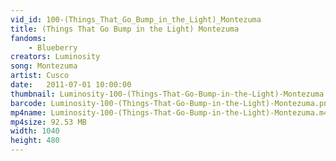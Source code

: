 ```yaml
---
vid_id: 100-(Things_That_Go_Bump_in_the_Light)_Montezuma
title: (Things That Go Bump in the Light) Montezuma
fandoms:
    - Blueberry
creators: Luminosity
song: Montezuma
artist: Cusco
date:   2011-07-01 10:00:00
thumbnail: Luminosity-100-(Things-That-Go-Bump-in-the-Light)-Montezuma.jpg
barcode: Luminosity-100-(Things-That-Go-Bump-in-the-Light)-Montezuma.png
mp4name: Luminosity-100-(Things-That-Go-Bump-in-the-Light)-Montezuma.m4v
mp4size: 92.53 MB
width: 1040
height: 480
---
```



  